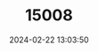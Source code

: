 ---
title: "15008"
category: "Nyctophilus microtis"
draft: false
date: 2024-02-22 13:03:50
languages:
  English: ["New Guinea Long-eared Bat", "Small-eared Nyctophilus", "Papuan Long-eared Bat"]
---